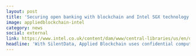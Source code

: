 ```yaml
---
layout: post
title: 'Securing open banking with blockchain and Intel SGX technology'
image: appliedblockchain-intel
category: news
social: external
link: https://www.intel.co.uk/content/dam/www/central-libraries/us/en/documents/final-pdf-applied-blockchain-and-intel-sgx-12.pdf
headline: 'With SilentData, Applied Blockchain uses confidential computing technology inside Intel SGX to help banking data stay private during computation.'
---
```

